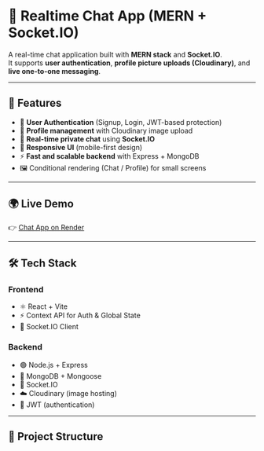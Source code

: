 # 💬 Realtime Chat App (MERN + Socket.IO)

A real-time chat application built with **MERN stack** and **Socket.IO**.  
It supports **user authentication**, **profile picture uploads (Cloudinary)**, and **live one-to-one messaging**.

---

## 🚀 Features
- 🔐 **User Authentication** (Signup, Login, JWT-based protection)  
- 👤 **Profile management** with Cloudinary image upload  
- 💬 **Real-time private chat** using **Socket.IO**  
- 📱 **Responsive UI** (mobile-first design)  
- ⚡ **Fast and scalable backend** with Express + MongoDB  
- 🖼️ Conditional rendering (Chat / Profile) for small screens  

---

## 🌍 Live Demo  
👉 [Chat App on Render](https://chatapp-1aau.onrender.com/Login)  

---

## 🛠️ Tech Stack

### Frontend
- ⚛️ React + Vite  
- ⚡ Context API for Auth & Global State  
- 🔌 Socket.IO Client  

### Backend
- 🟢 Node.js + Express  
- 🍃 MongoDB + Mongoose  
- 🔌 Socket.IO  
- ☁️ Cloudinary (image hosting)  
- 🔑 JWT (authentication)  

---

## 📂 Project Structure

